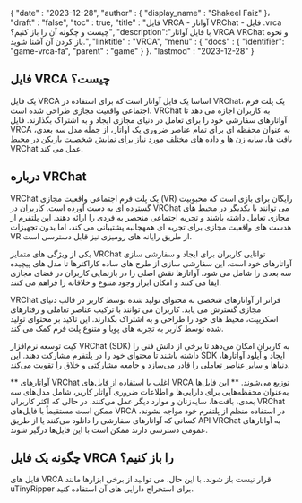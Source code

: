 {
  "date" : "2023-12-28",
  "author" : {
    "display_name" : "Shakeel Faiz"
}،
  "draft" : "false",
  "toc" : true,
  "title" : "فایل VRCA - آواتار VRChat - فایل .vrca چیست و چگونه آن را باز کنیم؟",
  "description":"با فایل آواتار VRCA VRChat و نحوه باز کردن آن آشنا شوید.",
  "linktitle" : "VRCA",
  "menu" : {
    "docs" : {
      "identifier": "game-vrca-fa",
      "parent" : "game"
}
}،
  "lastmod" : "2023-12-28"
}

## فایل VRCA چیست؟

یک فایل VRCA اساسا یک فایل آواتار است که برای استفاده در VRChat، یک پلت فرم اجتماعی واقعیت مجازی طراحی شده است. VRChat به کاربران اجازه می دهد تا آواتارهای سفارشی خود را برای تعامل در دنیای مجازی ایجاد و به اشتراک بگذارند. فایل VRCA به عنوان محفظه ای برای تمام عناصر ضروری یک آواتار، از جمله مدل سه بعدی، بافت ها، سایه زن ها و داده های مختلف مورد نیاز برای نمایش شخصیت بازیکن در محیط VRChat عمل می کند.

## درباره VRChat

VRChat یک پلت فرم اجتماعی واقعیت مجازی (VR) رایگان برای بازی است که محبوبیت گسترده ای به دست آورده است. کاربران در VRChat می توانند با یکدیگر در محیط های مجازی تعامل داشته باشند و تجربه اجتماعی منحصر به فردی را ارائه دهند. این پلتفرم از هدست های واقعیت مجازی برای تجربه ای همهجانبه پشتیبانی می کند، اما بدون تجهیزات VR از طریق رایانه های رومیزی نیز قابل دسترسی است.

یکی از ویژگی های متمایز VRChat توانایی کاربران برای ایجاد و سفارشی سازی آواتارهای خود است. این سفارشی سازی از طرح های ساده کاراکترها تا مدل های پیچیده سه بعدی را شامل می شود. آواتارها نقش اصلی را در بازنمایی کاربران در فضای مجازی ایفا می کنند و امکان ابراز وجود متنوع و خلاقانه را فراهم می کنند.

VRChat فراتر از آواتارهای شخصی به محتوای تولید شده توسط کاربر در قالب دنیای مجازی گسترش می یابد. کاربران می توانند با ترکیب عناصر تعاملی و رفتارهای اسکریپت، محیط های خود را طراحی و به اشتراک بگذارند. این تاکید بر محتوای تولید شده توسط کاربر به تجربه های پویا و متنوع پلت فرم کمک می کند.

کیت توسعه نرم‌افزار VRChat (SDK) به کاربران امکان می‌دهد تا برخی از دانش فنی را داشته باشند تا محتوای خود را در پلتفرم مشارکت دهند. این SDK ایجاد و آپلود آواتارها، دنیاها و سایر عناصر تعاملی را قادر می‌سازد و جامعه مشارکتی و خلاق را تقویت می‌کند.

** آواتارهای VRChat اغلب با استفاده از فایل‌های VRCA توزیع می‌شوند. ** این فایل‌ها به‌عنوان محفظه‌هایی برای دارایی‌ها و اطلاعات ضروری آواتار کاربر، شامل مدل‌های سه بعدی، بافت‌ها، سایه‌زنان و موارد دیگر عمل می‌کنند. در حالی که اکثر کاربران VRChat ممکن است مستقیماً با فایل‌های VRCA در استفاده منظم از پلتفرم خود مواجه نشوند، کسانی که آواتارهای سفارشی را دانلود می‌کنند یا از طریق API VRChat به آواتارهای عمومی دسترسی دارند ممکن است با این فایل‌ها درگیر شوند.

## چگونه یک فایل VRCA را باز کنیم؟

فایل های VRCA قرار نیست باز شوند. با این حال، می توانید از برخی ابزارها مانند uTinyRipper برای استخراج دارایی های آن استفاده کنید.

